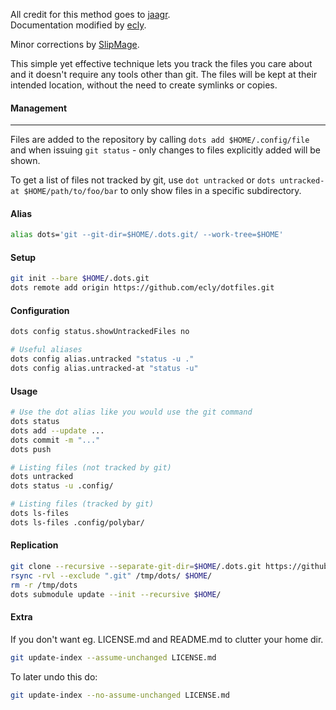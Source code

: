 All credit for this method goes to [jaagr](https://github.com/jaagr/dots/blob/master/README.md).  
Documentation modified by [ecly](https://github.com/ecly/dotfiles/blob/master/.config/DOT_MANAGEMENT.md).

Minor corrections by [SlipMage](https://github.com/SlipMage/dotfiles/blob/master/README.md).

This simple yet effective technique lets you track the files you care about and it doesn't require any tools other than git. The files will be kept at their intended location, without the need to create symlinks or copies.

#### Management
---------------------------------
Files are added to the repository by calling `dots add $HOME/.config/file` and when
issuing `git status` - only changes to files explicitly added will be shown.

To get a list of files not tracked by git, use `dot untracked` or `dots untracked-at $HOME/path/to/foo/bar`
to only show files in a specific subdirectory.

#### Alias
~~~ sh
alias dots='git --git-dir=$HOME/.dots.git/ --work-tree=$HOME'
~~~

#### Setup
~~~ sh
git init --bare $HOME/.dots.git
dots remote add origin https://github.com/ecly/dotfiles.git
~~~

#### Configuration
~~~ sh
dots config status.showUntrackedFiles no

# Useful aliases
dots config alias.untracked "status -u ."
dots config alias.untracked-at "status -u"
~~~

#### Usage
~~~ sh
# Use the dot alias like you would use the git command
dots status
dots add --update ...
dots commit -m "..."
dots push

# Listing files (not tracked by git)
dots untracked
dots status -u .config/

# Listing files (tracked by git)
dots ls-files
dots ls-files .config/polybar/
~~~

#### Replication
~~~ sh
git clone --recursive --separate-git-dir=$HOME/.dots.git https://github.com/ecly/dotfiles.git /tmp/dots
rsync -rvl --exclude ".git" /tmp/dots/ $HOME/
rm -r /tmp/dots
dots submodule update --init --recursive $HOME/
~~~

#### Extra
If you don't want eg. LICENSE.md and README.md to clutter your home dir.
~~~ sh
git update-index --assume-unchanged LICENSE.md
~~~
To later undo this do:

~~~ sh
git update-index --no-assume-unchanged LICENSE.md
~~~
